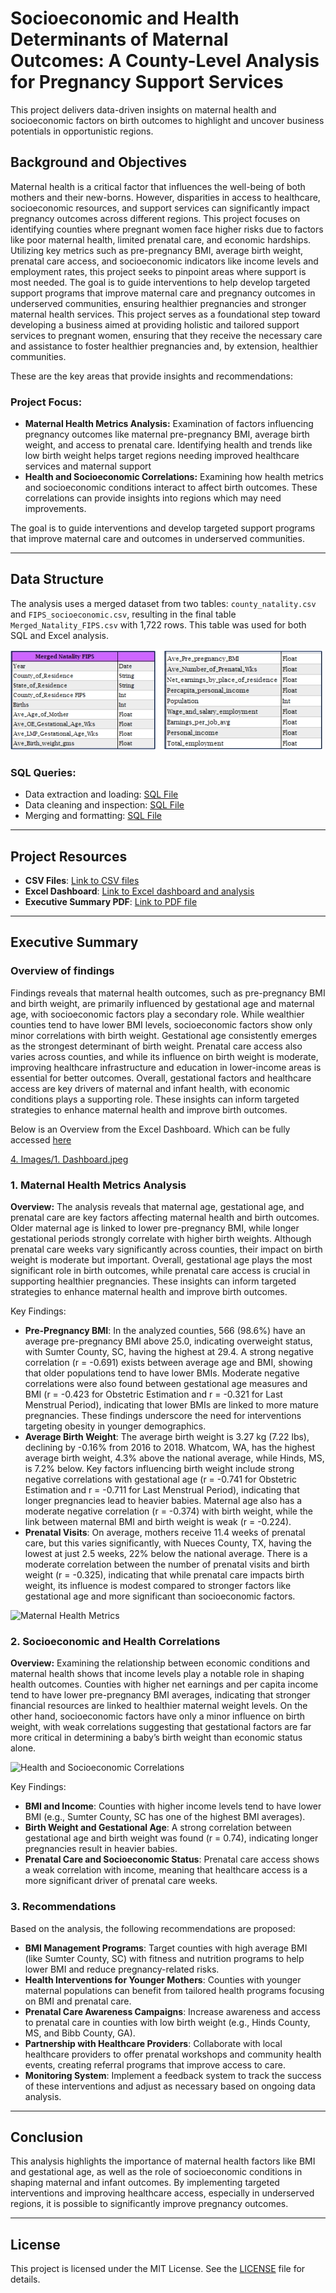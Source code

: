 # Socioeconomic and Health Determinants of Maternal Outcomes: A County-Level Analysis for Pregnancy Support Services
This project delivers data-driven insights on maternal health and socioeconomic factors on birth outcomes to highlight and uncover business potentials in opportunistic regions.

## Background and Objectives

Maternal health is a critical factor that influences the well-being of both mothers and their 
new-borns. However, disparities in access to healthcare, socioeconomic resources, and 
support services can significantly impact pregnancy outcomes across different regions. This 
project focuses on identifying counties where pregnant women face higher risks due to 
factors like poor maternal health, limited prenatal care, and economic hardships.
Utilizing key metrics such as pre-pregnancy BMI, average birth weight, prenatal care access, 
and socioeconomic indicators like income levels and employment rates, this project seeks to 
pinpoint areas where support is most needed. The goal is to guide interventions to help 
develop targeted support programs that improve maternal care and pregnancy outcomes in 
underserved communities, ensuring healthier pregnancies and stronger maternal health 
services.
This project serves as a foundational step toward developing a business aimed at providing 
holistic and tailored support services to pregnant women, ensuring that they receive the 
necessary care and assistance to foster healthier pregnancies and, by extension, healthier 
communities.

These are the key areas that provide insights and recommendations:

### Project Focus:
- **Maternal Health Metrics Analysis:**
  Examination of factors influencing pregnancy outcomes like maternal pre-pregnancy BMI, average birth weight, and access to prenatal care. Identifying health and trends like low birth weight helps target regions needing improved healthcare services and maternal support
- **Health and Socioeconomic Correlations:**
  Examining how health metrics and socioeconomic conditions interact to affect birth outcomes. These correlations can provide insights into regions which may need improvements.
  
The goal is to guide interventions and develop targeted support programs that improve maternal care and outcomes in underserved communities.

---

## Data Structure

The analysis uses a merged dataset from two tables: `county_natality.csv` and `FIPS_socioeconomic.csv`, resulting in the final table `Merged_Natality_FIPS.csv` with 1,722 rows. This table was used for both SQL and Excel analysis.

![0. Data_structure.jpeg](https://github.com/John00Davies/county-lvl-natality-analysis/blob/main/4.%20Images/0.%20Data_structure.jpeg)

### SQL Queries:
- Data extraction and loading: [SQL File](https://github.com/John00Davies/county-lvl-natality-analysis/blob/main/1.%20SQL%20files%20(Cleaning%20and%20EDA)/0.%20Loading%20Data%20Tables.sql)
- Data cleaning and inspection: [SQL File](https://github.com/John00Davies/county-lvl-natality-analysis/blob/main/1.%20SQL%20files%20(Cleaning%20and%20EDA)/1.%20Initial%20Data%20Checking%20and%20Cleaning.sql)
- Merging and formatting: [SQL File](https://github.com/John00Davies/county-lvl-natality-analysis/blob/main/1.%20SQL%20files%20(Cleaning%20and%20EDA)/2.%20Data%20Merge%20and%20Formatting.sql)

---

## Project Resources

- **CSV Files**: [Link to CSV files](https://github.com/John00Davies/county-lvl-natality-analysis/tree/main/0.%20CSV%20files)
- **Excel Dashboard**: [Link to Excel dashboard and analysis](https://github.com/John00Davies/county-lvl-natality-analysis/blob/main/2.%20Excel%20File%20(Dashboard%20and%20Analysis)/Dashboard%20and%20Further%20Analysis.xlsx)
- **Executive Summary PDF**: [Link to PDF file](https://github.com/John00Davies/county-lvl-natality-analysis/tree/main/3.%20Executive%20Summary%20Pdf%20file)

---

## Executive Summary 

### Overview of findings
Findings reveals that maternal health outcomes, such as pre-pregnancy BMI and birth weight, 
are primarily influenced by gestational age and maternal age, with socioeconomic factors 
play a secondary role. While wealthier counties tend to have lower BMI levels, socioeconomic 
factors show only minor correlations with birth weight. Gestational age consistently emerges 
as the strongest determinant of birth weight. Prenatal care access also varies across counties, 
and while its influence on birth weight is moderate, improving healthcare infrastructure and 
education in lower-income areas is essential for better outcomes. Overall, gestational factors 
and healthcare access are key drivers of maternal and infant health, with economic 
conditions plays a supporting role. These insights can inform targeted strategies to enhance 
maternal health and improve birth outcomes.

Below is an Overview from the Excel Dashboard. Which can be fully accessed [here](https://github.com/John00Davies/county-lvl-natality-analysis/blob/main/2.%20Excel%20File%20(Dashboard%20and%20Analysis)/Dashboard%20and%20Further%20Analysis.xlsx)

[4. Images/1. Dashboard.jpeg](https://github.com/John00Davies/county-lvl-natality-analysis/blob/main/4.%20Images/1.%20Dashboard.jpeg)

### 1. Maternal Health Metrics Analysis
**Overview:** The analysis reveals that maternal age, gestational age, and prenatal care are key 
factors affecting maternal health and birth outcomes. Older maternal age is linked to lower 
pre-pregnancy BMI, while longer gestational periods strongly correlate with higher birth 
weights. Although prenatal care weeks vary significantly across counties, their impact on 
birth weight is moderate but important. Overall, gestational age plays the most significant 
role in birth outcomes, while prenatal care access is crucial in supporting healthier 
pregnancies. These insights can inform targeted strategies to enhance maternal health and 
improve birth outcomes.

Key Findings:
- **Pre-Pregnancy BMI**: In the analyzed counties, 566 (98.6%) have an average pre-pregnancy BMI above 25.0, indicating overweight status, with Sumter County, SC, having the highest at 29.4. A strong negative correlation (r = -0.691) exists between average age and BMI, showing that older populations tend to have lower BMIs. Moderate negative correlations were also found between gestational age measures and BMI (r = -0.423 for Obstetric Estimation and r = -0.321 for Last Menstrual Period), indicating that lower BMIs are linked to more mature pregnancies. These findings underscore the need for interventions targeting obesity in younger demographics.
- **Average Birth Weight**: The average birth weight is 3.27 kg (7.22 lbs), declining by -0.16% from 2016 to 2018. Whatcom, WA, has the highest average birth weight, 4.3% above the national average, while Hinds, MS, is 7.2% below. Key factors influencing birth weight include strong negative correlations with gestational age (r = -0.741 for Obstetric Estimation and r = -0.711 for Last Menstrual Period), indicating that longer pregnancies lead to heavier babies. Maternal age also has a moderate negative correlation (r = -0.374) with birth weight, while the link between maternal BMI and birth weight is weak (r = -0.224).
- **Prenatal Visits**: On average, mothers receive 11.4 weeks of prenatal care, but this varies significantly, with Nueces County, TX, having the lowest at just 2.5 weeks, 22% below the national average. There is a moderate correlation between the number of prenatal visits and birth weight (r = -0.325), indicating that while prenatal care impacts birth weight, its influence is modest compared to stronger factors like gestational age and more significant than socioeconomic factors.




![Maternal Health Metrics](https://example.com/maternal_health_metrics_image)

### 2. Socioeconomic and Health Correlations
**Overview:** Examining the relationship between economic conditions and maternal health 
shows that income levels play a notable role in shaping health outcomes. Counties with 
higher net earnings and per capita income tend to have lower pre-pregnancy BMI averages, 
indicating that stronger financial resources are linked to healthier maternal weight levels. On 
the other hand, socioeconomic factors have only a minor influence on birth weight, with 
weak correlations suggesting that gestational factors are far more critical in determining a 
baby’s birth weight than economic status alone.


![Health and Socioeconomic Correlations](https://example.com/socioeconomic_correlations_image)

Key Findings:
- **BMI and Income**: Counties with higher income levels tend to have lower BMI (e.g., Sumter County, SC has one of the highest BMI averages).
- **Birth Weight and Gestational Age**: A strong correlation between gestational age and birth weight was found (r = 0.74), indicating longer pregnancies result in heavier babies.
- **Prenatal Care and Socioeconomic Status**: Prenatal care access shows a weak correlation with income, meaning that healthcare access is a more significant driver of prenatal care weeks.

### 3. Recommendations

Based on the analysis, the following recommendations are proposed:

- **BMI Management Programs**: Target counties with high average BMI (like Sumter County, SC) with fitness and nutrition programs to help lower BMI and reduce pregnancy-related risks.
- **Health Interventions for Younger Mothers**: Counties with younger maternal populations can benefit from tailored health programs focusing on BMI and prenatal care.
- **Prenatal Care Awareness Campaigns**: Increase awareness and access to prenatal care in counties with low birth weight (e.g., Hinds County, MS, and Bibb County, GA).
- **Partnership with Healthcare Providers**: Collaborate with local healthcare providers to offer prenatal workshops and community health events, creating referral programs that improve access to care.
- **Monitoring System**: Implement a feedback system to track the success of these interventions and adjust as necessary based on ongoing data analysis.

---


## Conclusion

This analysis highlights the importance of maternal health factors like BMI and gestational age, as well as the role of socioeconomic conditions in shaping maternal and infant outcomes. By implementing targeted interventions and improving healthcare access, especially in underserved regions, it is possible to significantly improve pregnancy outcomes.

---

## License

This project is licensed under the MIT License. See the [LICENSE](LICENSE.md) file for details.
